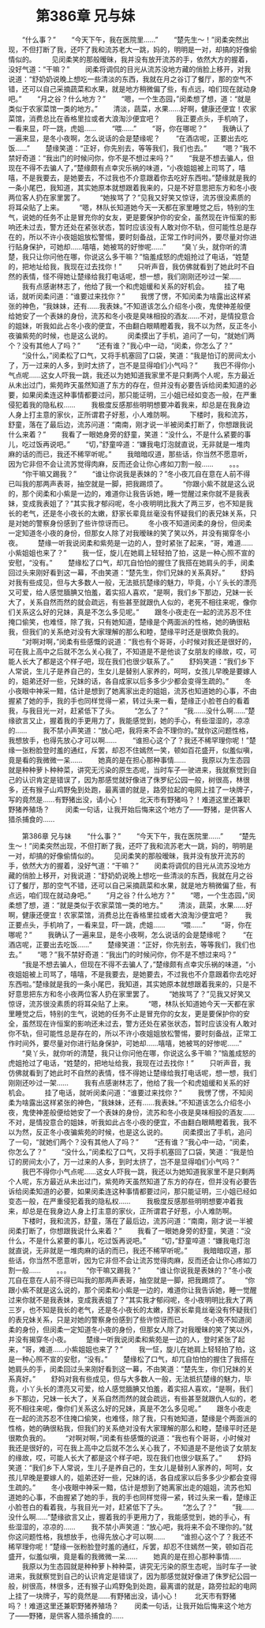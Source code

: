 # 　　第386章 兄与妹
　　“什么事？”
　　“今天下午，我在医院里……”
　　“楚先生～！”闵柔突然出现，不但打断了我，还吓了我和流苏老大一跳，妈的，明明是一对，却搞的好像偷情似的。
　　见闵柔笑的那般暧昧，我并没有放开流苏的手，依然大方的握着，没好气道：“干嘛？”
　　闵柔将调侃的目光从流苏没地方藏的俏脸上移开，对我说道：“舒奶奶说晚上想吃一些清淡的东西，我就在月之谷订了餐厅，那的空气不错，还可以自己采摘蔬菜和水果，就是地方稍微偏了些，有点远，咱们现在就动身吧。”
　　“月之谷？什么地方？”
　　“嗯，一个生态园，”闵柔想了想，道：“就是类似于农家菜馆一类的地方。”
　　清淡，蔬菜，水果……好啊，健康还便宜！农家菜馆，消费总比在香格里拉或者大浪淘沙便宜吧？
　　我正要点头，手机响了，一看来显，吓一跳，虎姐……
　　“喂……”
　　“哥，你在哪呢？”
　　我确认了一遍来显，是冬小夜啊，怎么说话的会是楚缘呢？
　　“在酒店呢，正要出去吃饭……”
　　楚缘笑道：“正好，你先别去，等等我们，我们也去。”
　　“嗯？”我不禁好奇道：“我出门的时候问你，你不是不想过来吗？”
　　“我是不想去骗人，但现在不得不去骗人了，”楚缘颇有点幸灾乐祸的味道，“小夜姐姐被上司骂了，嘻嘻，不是我要去，是她要去，不过我也不介意跟着你去吃好东西啦。”楚缘就是我的一条小尾巴，我知道，其实她原本就想跟着我来的，只是不好意思把东方和冬小夜两位客人扔在家里罢了。
　　“她挨骂了？”见我又好笑又惊讶，流苏很没素质的将耳朵贴了上来。
　　“嗯，林队长知道她今天一天都在家里睡觉之后，特别的生气，说她的任务不止是冒充你的女友，更是要保护你的安全，虽然现在许恒案的影响还未过去，警方还处在紧张状态，暂时应该没有人敢对你不轨，但可能性总是存在的，所以不许小夜姐姐放松警惕，要时刻备战，正常工作时间外，要尽量对你进行贴身保护，可她却……嘻嘻，她被骂的好惨呢……”
　　“臭丫头，就你听的清楚，我只让你问他在哪，你说这么多干嘛？”恼羞成怒的虎姐抢过了电话，“姓楚的，把地址给我，我现在过去找你！”
　　只听声音，我仿佛就看到了她此时不自然的表情，怪不得她让楚缘给我打电话呢，想一想，我们刚刚还吵过一架……
　　我有点感谢林志了，他给了我一个和虎姐缓和关系的好机会。
　　挂了电话，就听闵柔问道：“谁要过来找你？”
　　我愣了愣，不知闵柔为啥露出这样紧张的神色，“我妹妹，还有……我表妹。”不知道该怎么介绍冬小夜，鬼使神差般便给她安了一个表妹的身份，流苏和冬小夜是臭味相投的酒友……不对，是情投意合的姐妹，听我如此占冬小夜的便宜，不由翻白眼睛瞪着我，我不以为然，反正冬小夜骗紫苑的时候，也是这么说的。
　　闵柔摸出了手机，追问了一句，“就她们两个？没有其他人了吗？”
　　“还有谁？”我心中一动，“闵柔，你怎么了？”
　　“没什么，”闵柔松了口气，又将手机塞回了口袋，笑道：“我是怕订的房间太小了，万一过来的人多，到时太挤了，岂不是显得咱们小气吗？”
　　我巴不得你小气点呢……这女人吓我一跳，我还以为她知道我家里不是只剩两个人呢，东方最近从未出过门，紫苑昨天虽然知道了东方的存在，但并没有必要告诉给闵柔知道的必要，如果闵柔连这种事情都要过问，那只能证明，三小姐已经如变态一般，在严重侵犯着我的隐私权……
　　我极度反感那些明明想要冲着我来，却总是在我身边人身上打主意的家伙，正所谓君子好惹，小人难防啊。
　　下楼时，我和流苏，舒童，落在了最后边，流苏问道：“南南，刚才说一半被闵柔打断了，你想跟我说什么来着？”
　　我看了一眼她身旁的舒童，笑道：“没什么，不是什么紧要的事儿，吃过饭再说吧。”
　　“切，”舒童啐道：“嫌我电灯泡就直说，无非就是一堆肉麻的话的而已，我还不稀罕听呢。”
　　我暗暗叹道，那些话，你当然不愿意听，因为它非但不会让流苏觉得肉麻，反而还会让你心疼如刀割一般……
　　。。。
　　“你干嘛又踢我？”
　　“谁让你说我是表妹的？”冬小夜兀自在意在人前不得已叫我的那两声表哥，抽空就是一脚，把我踢烦了。
　　“你跟小紫不就是这么说的，那个闵柔和小紫是一边的，难道你让我告诉她，睡一觉醒过来你就不是我表妹，变成我表姐了？”其实我才郁闷呢，冬小夜明明比我大了两三岁，也不知是我长的老气，还是冬小夜长的太嫩，舒家长辈竟丝毫没有怀疑我们的表兄妹关系，只是对她的警察身份感到了些许惊讶而已。
　　冬小夜不知道闵柔的身份，但闵柔一定知道冬小夜的身份，但那女人除了对我暧昧的笑了笑以外，并没有揭穿冬小夜。
　　楚缘一听我说闵柔和紫苑是一边的人，登时紧张了起来，“哥，难道……小紫姐姐也来了？”
　　我一怔，旋儿在她肩上轻轻拍了拍，这是一种心照不宣的安慰，“没有。”
　　楚缘松了口气，却兀自怕怕的握住了我搭在她肩头的手，闵柔回过头来刚好看到这一幕，不由笑道：“楚先生，你们兄妹的关系真好。”
　　舒妈对我有些成见，但与大多数人一般，无法抵抗楚缘的魅力，毕竟，小丫头长的漂亮又可爱，给人感觉腼腆又怕羞，着实招人喜欢，“是啊，我们乡下那边，兄妹一长大了，关系自然而然的就会疏远，有些甚至就跟仇人似的，老死不相往来呢，像你们关系这么好的兄妹，真是不怎么多见呢。”
　　跟冬小夜走在一起的流苏忍不住掩口偷笑，也难怪，除了我，只有她知道，楚缘是个两面派的性格，她的确很粘我，但我们的关系绝对没有大家理解的那么和睦，楚缘平时还是很欺负我的。
　　“对啊对啊，”闵柔有些感慨的说道：“我也有个哥哥，小时候对我还是很好的，可在我上高中之后就不怎么关心我了，不知道是不是他谈了女朋友的缘故，哎，可能人长大了都是这个样子吧，现在我们也很少联系了。”
　　舒妈笑道：“我们乡下人常说，生儿子是养自己的，生女儿是替别人家养的，呵呵，女孩儿早晚是要嫁人的，姐弟还好一些，兄妹的话，各自成家以后多多少少都会变得生疏的。”
　　冬小夜眼中神采一黯，估计是想到了她离家出走的姐姐，流苏也知道她的心事，不由握紧了她的手，我的手也同样觉得一紧，转过头来一看，楚缘正小脸苍白的看着我，与我目光一对，赶紧低下了头。
　　“怎么了？”
　　“我……没什么啊……”楚缘欲言又止，握着我的手更用力了，我能感觉到，她的手心，有些湿湿的，凉凉的……
　　我不禁小声笑道：“放心吧，我将来不会不理你的。”就你这问题性格，我想放手，也得先放心才可以啊……
　　“谁担心这个了？我还不稀罕理你呢！”楚缘一张粉脸登时羞的通红，斥罢，却忍不住嫣然一笑，顿如百花盛开，似羞似嗔，竟是看的我微微一呆……
　　她真的是在担心那种事情……
　　我原以为生态园就是种种萝卜种种菜，讲究无污染的原生态呢，当时车子一驶进来，我就察觉到自己的认识肯定是错误了，因为那感觉就好像进了侏罗纪公园一般，树很高，林很多，还有猴子山鸡野兔到处跑，最离谱的就是，路旁拉起的电网上挂了一块牌子，写的竟然是……有野猪出没，请小心！
　　北天市有野猪吗？！难道这里还兼职野猪养殖场？
　　闵柔一句话，让我开始后悔来这个地方了——野猪，是供客人猎杀捕食的……

　　第386章 兄与妹
　　“什么事？”
　　“今天下午，我在医院里……”
　　“楚先生～！”闵柔突然出现，不但打断了我，还吓了我和流苏老大一跳，妈的，明明是一对，却搞的好像偷情似的。
　　见闵柔笑的那般暧昧，我并没有放开流苏的手，依然大方的握着，没好气道：“干嘛？”
　　闵柔将调侃的目光从流苏没地方藏的俏脸上移开，对我说道：“舒奶奶说晚上想吃一些清淡的东西，我就在月之谷订了餐厅，那的空气不错，还可以自己采摘蔬菜和水果，就是地方稍微偏了些，有点远，咱们现在就动身吧。”
　　“月之谷？什么地方？”
　　“嗯，一个生态园，”闵柔想了想，道：“就是类似于农家菜馆一类的地方。”
　　清淡，蔬菜，水果……好啊，健康还便宜！农家菜馆，消费总比在香格里拉或者大浪淘沙便宜吧？
　　我正要点头，手机响了，一看来显，吓一跳，虎姐……
　　“喂……”
　　“哥，你在哪呢？”
　　我确认了一遍来显，是冬小夜啊，怎么说话的会是楚缘呢？
　　“在酒店呢，正要出去吃饭……”
　　楚缘笑道：“正好，你先别去，等等我们，我们也去。”
　　“嗯？”我不禁好奇道：“我出门的时候问你，你不是不想过来吗？”
　　“我是不想去骗人，但现在不得不去骗人了，”楚缘颇有点幸灾乐祸的味道，“小夜姐姐被上司骂了，嘻嘻，不是我要去，是她要去，不过我也不介意跟着你去吃好东西啦。”楚缘就是我的一条小尾巴，我知道，其实她原本就想跟着我来的，只是不好意思把东方和冬小夜两位客人扔在家里罢了。
　　“她挨骂了？”见我又好笑又惊讶，流苏很没素质的将耳朵贴了上来。
　　“嗯，林队长知道她今天一天都在家里睡觉之后，特别的生气，说她的任务不止是冒充你的女友，更是要保护你的安全，虽然现在许恒案的影响还未过去，警方还处在紧张状态，暂时应该没有人敢对你不轨，但可能性总是存在的，所以不许小夜姐姐放松警惕，要时刻备战，正常工作时间外，要尽量对你进行贴身保护，可她却……嘻嘻，她被骂的好惨呢……”
　　“臭丫头，就你听的清楚，我只让你问他在哪，你说这么多干嘛？”恼羞成怒的虎姐抢过了电话，“姓楚的，把地址给我，我现在过去找你！”
　　只听声音，我仿佛就看到了她此时不自然的表情，怪不得她让楚缘给我打电话呢，想一想，我们刚刚还吵过一架……
　　我有点感谢林志了，他给了我一个和虎姐缓和关系的好机会。
　　挂了电话，就听闵柔问道：“谁要过来找你？”
　　我愣了愣，不知闵柔为啥露出这样紧张的神色，“我妹妹，还有……我表妹。”不知道该怎么介绍冬小夜，鬼使神差般便给她安了一个表妹的身份，流苏和冬小夜是臭味相投的酒友……不对，是情投意合的姐妹，听我如此占冬小夜的便宜，不由翻白眼睛瞪着我，我不以为然，反正冬小夜骗紫苑的时候，也是这么说的。
　　闵柔摸出了手机，追问了一句，“就她们两个？没有其他人了吗？”
　　“还有谁？”我心中一动，“闵柔，你怎么了？”
　　“没什么，”闵柔松了口气，又将手机塞回了口袋，笑道：“我是怕订的房间太小了，万一过来的人多，到时太挤了，岂不是显得咱们小气吗？”
　　我巴不得你小气点呢……这女人吓我一跳，我还以为她知道我家里不是只剩两个人呢，东方最近从未出过门，紫苑昨天虽然知道了东方的存在，但并没有必要告诉给闵柔知道的必要，如果闵柔连这种事情都要过问，那只能证明，三小姐已经如变态一般，在严重侵犯着我的隐私权……
　　我极度反感那些明明想要冲着我来，却总是在我身边人身上打主意的家伙，正所谓君子好惹，小人难防啊。
　　下楼时，我和流苏，舒童，落在了最后边，流苏问道：“南南，刚才说一半被闵柔打断了，你想跟我说什么来着？”
　　我看了一眼她身旁的舒童，笑道：“没什么，不是什么紧要的事儿，吃过饭再说吧。”
　　“切，”舒童啐道：“嫌我电灯泡就直说，无非就是一堆肉麻的话的而已，我还不稀罕听呢。”
　　我暗暗叹道，那些话，你当然不愿意听，因为它非但不会让流苏觉得肉麻，反而还会让你心疼如刀割一般……
　　。。。
　　“你干嘛又踢我？”
　　“谁让你说我是表妹的？”冬小夜兀自在意在人前不得已叫我的那两声表哥，抽空就是一脚，把我踢烦了。
　　“你跟小紫不就是这么说的，那个闵柔和小紫是一边的，难道你让我告诉她，睡一觉醒过来你就不是我表妹，变成我表姐了？”其实我才郁闷呢，冬小夜明明比我大了两三岁，也不知是我长的老气，还是冬小夜长的太嫩，舒家长辈竟丝毫没有怀疑我们的表兄妹关系，只是对她的警察身份感到了些许惊讶而已。
　　冬小夜不知道闵柔的身份，但闵柔一定知道冬小夜的身份，但那女人除了对我暧昧的笑了笑以外，并没有揭穿冬小夜。
　　楚缘一听我说闵柔和紫苑是一边的人，登时紧张了起来，“哥，难道……小紫姐姐也来了？”
　　我一怔，旋儿在她肩上轻轻拍了拍，这是一种心照不宣的安慰，“没有。”
　　楚缘松了口气，却兀自怕怕的握住了我搭在她肩头的手，闵柔回过头来刚好看到这一幕，不由笑道：“楚先生，你们兄妹的关系真好。”
　　舒妈对我有些成见，但与大多数人一般，无法抵抗楚缘的魅力，毕竟，小丫头长的漂亮又可爱，给人感觉腼腆又怕羞，着实招人喜欢，“是啊，我们乡下那边，兄妹一长大了，关系自然而然的就会疏远，有些甚至就跟仇人似的，老死不相往来呢，像你们关系这么好的兄妹，真是不怎么多见呢。”
　　跟冬小夜走在一起的流苏忍不住掩口偷笑，也难怪，除了我，只有她知道，楚缘是个两面派的性格，她的确很粘我，但我们的关系绝对没有大家理解的那么和睦，楚缘平时还是很欺负我的。
　　“对啊对啊，”闵柔有些感慨的说道：“我也有个哥哥，小时候对我还是很好的，可在我上高中之后就不怎么关心我了，不知道是不是他谈了女朋友的缘故，哎，可能人长大了都是这个样子吧，现在我们也很少联系了。”
　　舒妈笑道：“我们乡下人常说，生儿子是养自己的，生女儿是替别人家养的，呵呵，女孩儿早晚是要嫁人的，姐弟还好一些，兄妹的话，各自成家以后多多少少都会变得生疏的。”
　　冬小夜眼中神采一黯，估计是想到了她离家出走的姐姐，流苏也知道她的心事，不由握紧了她的手，我的手也同样觉得一紧，转过头来一看，楚缘正小脸苍白的看着我，与我目光一对，赶紧低下了头。
　　“怎么了？”
　　“我……没什么啊……”楚缘欲言又止，握着我的手更用力了，我能感觉到，她的手心，有些湿湿的，凉凉的……
　　我不禁小声笑道：“放心吧，我将来不会不理你的。”就你这问题性格，我想放手，也得先放心才可以啊……
　　“谁担心这个了？我还不稀罕理你呢！”楚缘一张粉脸登时羞的通红，斥罢，却忍不住嫣然一笑，顿如百花盛开，似羞似嗔，竟是看的我微微一呆……
　　她真的是在担心那种事情……
　　我原以为生态园就是种种萝卜种种菜，讲究无污染的原生态呢，当时车子一驶进来，我就察觉到自己的认识肯定是错误了，因为那感觉就好像进了侏罗纪公园一般，树很高，林很多，还有猴子山鸡野兔到处跑，最离谱的就是，路旁拉起的电网上挂了一块牌子，写的竟然是……有野猪出没，请小心！
　　北天市有野猪吗？！难道这里还兼职野猪养殖场？
　　闵柔一句话，让我开始后悔来这个地方了——野猪，是供客人猎杀捕食的……

